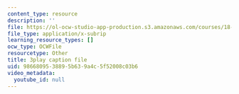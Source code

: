 ```yaml
---
content_type: resource
description: ''
file: https://ol-ocw-studio-app-production.s3.amazonaws.com/courses/18-06sc-linear-algebra-fall-2011/9866809538895b639a4c5f52008c03b6_AmQcoopBUTk.vtt
file_type: application/x-subrip
learning_resource_types: []
ocw_type: OCWFile
resourcetype: Other
title: 3play caption file
uid: 98668095-3889-5b63-9a4c-5f52008c03b6
video_metadata:
  youtube_id: null
---
```

